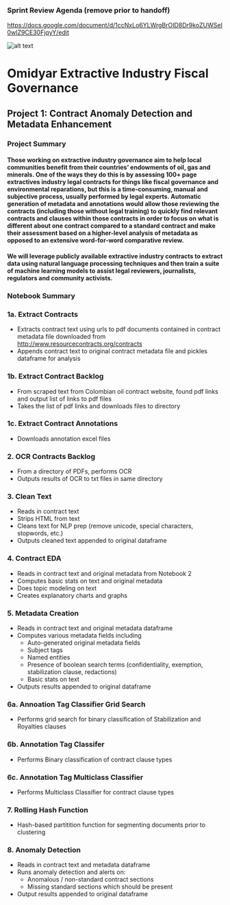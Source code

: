 ### Sprint Review Agenda (remove prior to handoff)
https://docs.google.com/document/d/1ccNxLo6YLWrgBrOID8Dr9koZUWSeI0wIZ9CE30FjqyY/edit

![alt text](https://pbs.twimg.com/profile_images/458395751433789440/tB_OOPH7_400x400.png)
# Omidyar Extractive Industry Fiscal Governance
## Project 1: Contract Anomaly Detection and Metadata Enhancement
### Project Summary
 
#### Those working on extractive industry governance aim to help local communities benefit from their countries’ endowments of oil, gas and minerals. One of the ways they do this is by assessing 100+ page extractives industry legal contracts for things like fiscal governance and environmental reparations, but this is a time-consuming, manual and subjective process, usually performed by legal experts. Automatic generation of metadata and annotations would allow those reviewing the contracts (including those without legal training) to quickly find relevant contracts and clauses within those contracts in order to focus on what is different about one contract compared to a standard contract and make their assessment based on a higher-level analysis of metadata as opposed to an extensive word-for-word comparative review.
 
#### We will leverage publicly available extractive industry contracts to extract data using natural language processing techniques and then train a suite of machine learning models to assist legal reviewers, journalists, regulators and community activists.

### Notebook Summary

### 1a. Extract Contracts

 - Extracts contract text using urls to pdf documents contained in contract metadata file downloaded from http://www.resourcecontracts.org/contracts
 - Appends contract text to original contract metadata file and pickles dataframe for analysis

### 1b. Extract Contract Backlog

 - From scraped text from Colombian oil contract website, found pdf links and output list of links to pdf files
 - Takes the list of pdf links and downloads files to directory

### 1c. Extract Contract Annotations 

 - Downloads annotation excel files

### 2. OCR Contracts Backlog

 - From a directory of PDFs, performs OCR
 - Outputs results of OCR to txt files in same directory

### 3. Clean Text

 - Reads in contract text
 - Strips HTML from text
 - Cleans text for NLP prep (remove unicode, special characters, stopwords, etc.)
 - Outputs cleaned text appended to original dataframe

### 4. Contract EDA

 - Reads in contract text and original metadata from Notebook 2
 - Computes basic stats on text and original metadata
 - Does topic modeling on text
 - Creates explanatory charts and graphs

### 5. Metadata Creation


- Reads in contract text and original metadata dataframe
 - Computes various metadata fields including 
 	- Auto-generated original metadata fields
 	- Subject tags
 	- Named entities
 	- Presence of boolean search terms (confidentiality, exemption, stabilization clause, redactions)
 	- Basic stats on text
  - Outputs results appended to original dataframe
 
 ### 6a. Annoation Tag Classifier Grid Search
  
  - Performs grid search for binary classification of Stabilization and Royalties clauses

### 6b. Annotation Tag Classifer

 - Performs Binary classification of contract clause types

### 6c. Annotation Tag Multiclass Classifier 

 - Performs Multiclass Classifier for contract clause types

### 7. Rolling Hash Function

  - Hash-based partitition function for segmenting documents prior to clustering

 ### 8. Anomaly Detection

  - Reads in contract text and metadata dataframe
  - Runs anomaly detection and alerts on:
  	- Anomalous / non-standard contract sections
  	- Missing standard sections which should be present
  - Output results appended to original dataframe
